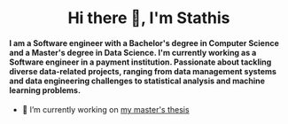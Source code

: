 <h1 align="center">Hi there 👋, I'm Stathis</h1>
<h4 align="left">I am a Software engineer with a Bachelor's degree in Computer Science and a Master's degree in Data Science. I'm currently working as a Software engineer in a payment institution. Passionate about tackling diverse data-related projects, ranging from data management systems and data engineering challenges to statistical analysis and machine learning problems.</h4>

- 🔭 I’m currently working on [my master's thesis](https://github.com/stathis99/AnomalyTolerant-DeepRM)

